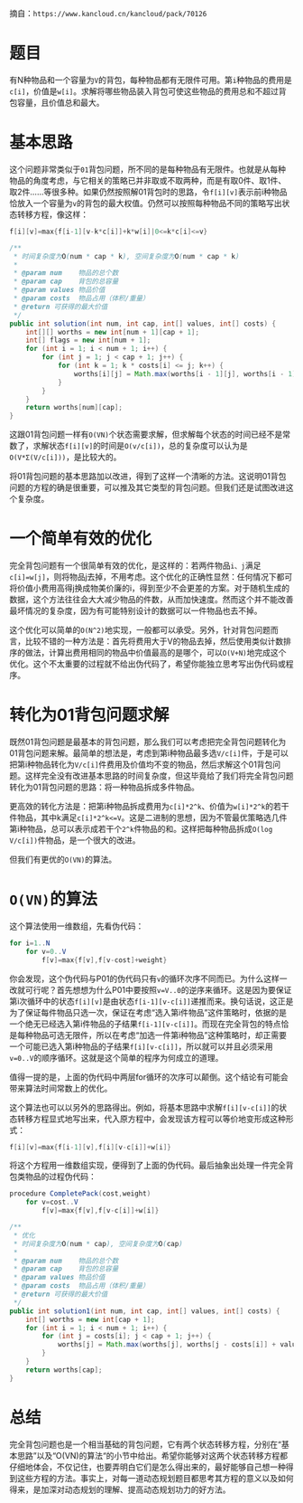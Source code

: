 摘自：`https://www.kancloud.cn/kancloud/pack/70126`

# 题目
有N种物品和一个容量为`V`的背包，每种物品都有无限件可用。第`i`种物品的费用是`c[i]`，价值是`w[i]`。求解将哪些物品装入背包可使这些物品的费用总和不超过背包容量，且价值总和最大。

# 基本思路
这个问题非常类似于`01`背包问题，所不同的是每种物品有无限件。也就是从每种物品的角度考虑，与它相关的策略已并非取或不取两种，而是有取0件、取1件、取2件……等很多种。如果仍然按照解01背包时的思路，令`f[i][v]`表示前i种物品恰放入一个容量为`v`的背包的最大权值。仍然可以按照每种物品不同的策略写出状态转移方程，像这样：

```java
f[i][v]=max{f[i-1][v-k*c[i]]+k*w[i]|0<=k*c[i]<=v}
```



```java
/**
 * 时间复杂度为O(num * cap * k), 空间复杂度为O(num * cap * k)
 *
 * @param num    物品的总个数
 * @param cap    背包的总容量
 * @param values 物品价值
 * @param costs  物品占用（体积/重量）
 * @return 可获得的最大价值
 */
public int solution(int num, int cap, int[] values, int[] costs) {
	int[][] worths = new int[num + 1][cap + 1];
	int[] flags = new int[num + 1];
	for (int i = 1; i < num + 1; i++) {
		for (int j = 1; j < cap + 1; j++) {
			for (int k = 1; k * costs[i] <= j; k++) {
				worths[i][j] = Math.max(worths[i - 1][j], worths[i - 1][j - k * costs[i]] + k * values[i]);
			}
		}
	}
	return worths[num][cap];
}
```



这跟01背包问题一样有`O(VN)`个状态需要求解，但求解每个状态的时间已经不是常数了，求解状态`f[i][v]`的时间是`O(v/c[i])`，总的复杂度可以认为是`O(V*Σ(V/c[i]))`，是比较大的。

将01背包问题的基本思路加以改进，得到了这样一个清晰的方法。这说明01背包问题的方程的确是很重要，可以推及其它类型的背包问题。但我们还是试图改进这个复杂度。

# 一个简单有效的优化
完全背包问题有一个很简单有效的优化，是这样的：若两件物品`i、j`满足`c[i]=w[j]`，则将物品j去掉，不用考虑。这个优化的正确性显然：任何情况下都可将价值小费用高得j换成物美价廉的i，得到至少不会更差的方案。对于随机生成的数据，这个方法往往会大大减少物品的件数，从而加快速度。然而这个并不能改善最坏情况的复杂度，因为有可能特别设计的数据可以一件物品也去不掉。

这个优化可以简单的`O(N^2)`地实现，一般都可以承受。另外，针对背包问题而言，比较不错的一种方法是：首先将费用大于V的物品去掉，然后使用类似计数排序的做法，计算出费用相同的物品中价值最高的是哪个，可以`O(V+N)`地完成这个优化。这个不太重要的过程就不给出伪代码了，希望你能独立思考写出伪代码或程序。

# 转化为01背包问题求解
既然01背包问题是最基本的背包问题，那么我们可以考虑把完全背包问题转化为01背包问题来解。最简单的想法是，考虑到第i种物品最多选`V/c[i]`件，于是可以把第i种物品转化为`V/c[i]`件费用及价值均不变的物品，然后求解这个01背包问题。这样完全没有改进基本思路的时间复杂度，但这毕竟给了我们将完全背包问题转化为01背包问题的思路：将一种物品拆成多件物品。

更高效的转化方法是：把第i种物品拆成费用为`c[i]*2^k`、价值为`w[i]*2^k`的若干件物品，其中k满足`c[i]*2^k<=V`。这是二进制的思想，因为不管最优策略选几件第i种物品，总可以表示成若干个`2^k`件物品的和。这样把每种物品拆成`O(log V/c[i])`件物品，是一个很大的改进。

但我们有更优的`O(VN)`的算法。

# `O(VN)`的算法
这个算法使用一维数组，先看伪代码：

```java
for i=1..N
    for v=0..V
        f[v]=max{f[v],f[v-cost]+weight}
```

你会发现，这个伪代码与P01的伪代码只有`v`的循环次序不同而已。为什么这样一改就可行呢？首先想想为什么P01中要按照`v=V..0`的逆序来循环。这是因为要保证第i次循环中的状态`f[i][v]`是由状态`f[i-1][v-c[i]]`递推而来。换句话说，这正是为了保证每件物品只选一次，保证在考虑“选入第i件物品”这件策略时，依据的是一个绝无已经选入第i件物品的子结果`f[i-1][v-c[i]]`。而现在完全背包的特点恰是每种物品可选无限件，所以在考虑“加选一件第i种物品”这种策略时，却正需要一个可能已选入第i种物品的子结果`f[i][v-c[i]]`，所以就可以并且必须采用`v=0..V`的顺序循环。这就是这个简单的程序为何成立的道理。

值得一提的是，上面的伪代码中两层for循环的次序可以颠倒。这个结论有可能会带来算法时间常数上的优化。

这个算法也可以以另外的思路得出。例如，将基本思路中求解`f[i][v-c[i]]`的状态转移方程显式地写出来，代入原方程中，会发现该方程可以等价地变形成这种形式：

```java
f[i][v]=max{f[i-1][v],f[i][v-c[i]]+w[i]}
```

将这个方程用一维数组实现，便得到了上面的伪代码。最后抽象出处理一件完全背包类物品的过程伪代码：

```java
procedure CompletePack(cost,weight)
    for v=cost..V
        f[v]=max{f[v],f[v-c[i]]+w[i]}
```

```java
/**
 * 优化
 * 时间复杂度为O(num * cap), 空间复杂度为O(cap)
 *
 * @param num    物品的总个数
 * @param cap    背包的总容量
 * @param values 物品价值
 * @param costs  物品占用（体积/重量）
 * @return 可获得的最大价值
 */
public int solution1(int num, int cap, int[] values, int[] costs) {
	int[] worths = new int[cap + 1];
	for (int i = 1; i < num + 1; i++) {
		for (int j = costs[i]; j < cap + 1; j++) {
			worths[j] = Math.max(worths[j], worths[j - costs[i]] + values[i]);
		}
	}
	return worths[cap];
}
```



# 总结

完全背包问题也是一个相当基础的背包问题，它有两个状态转移方程，分别在“基本思路”以及“O(VN)的算法“的小节中给出。希望你能够对这两个状态转移方程都仔细地体会，不仅记住，也要弄明白它们是怎么得出来的，最好能够自己想一种得到这些方程的方法。事实上，对每一道动态规划题目都思考其方程的意义以及如何得来，是加深对动态规划的理解、提高动态规划功力的好方法。